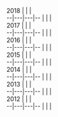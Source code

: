 2018
  |   |   |  
--|---|---|--
  |   |   |  
2017
  |   |   |  
--|---|---|--
  |   |   |   
2016
  |   |   |  
--|---|---|--
  |   |   |  
2015
  |   |   |  
--|---|---|--
  |   |   |  
2014
  |   |   |  
--|---|---|--
  |   |   |  
2013
  |   |   |  
--|---|---|--
  |   |   |  
2012
  |   |   |  
--|---|---|--
  |   |   |  
